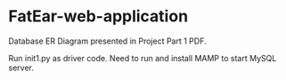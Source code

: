 # FatEar-web-application
Database ER Diagram presented in Project Part 1 PDF.

Run init1.py as driver code. Need to run and install MAMP to start MySQL server. 
